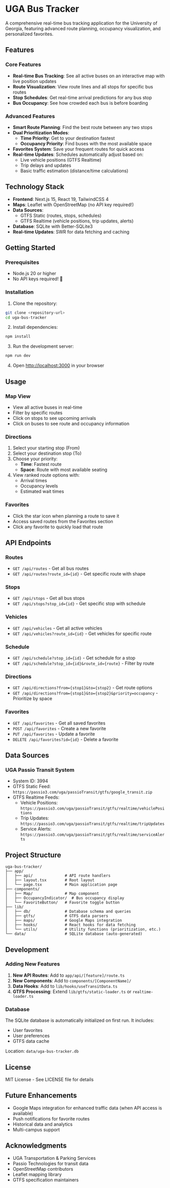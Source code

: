 # UGA Bus Tracker

A comprehensive real-time bus tracking application for the University of Georgia, featuring advanced route planning, occupancy visualization, and personalized favorites.

## Features

### Core Features
- **Real-time Bus Tracking**: See all active buses on an interactive map with live position updates
- **Route Visualization**: View route lines and all stops for specific bus routes
- **Stop Schedules**: Get real-time arrival predictions for any bus stop
- **Bus Occupancy**: See how crowded each bus is before boarding

### Advanced Features
- **Smart Route Planning**: Find the best route between any two stops
- **Dual Prioritization Modes**:
  - **Time Priority**: Get to your destination fastest
  - **Occupancy Priority**: Find buses with the most available space
- **Favorites System**: Save your frequent routes for quick access
- **Real-time Updates**: Schedules automatically adjust based on:
  - Live vehicle positions (GTFS Realtime)
  - Trip delays and updates
  - Basic traffic estimation (distance/time calculations)

## Technology Stack

- **Frontend**: Next.js 15, React 19, TailwindCSS 4
- **Maps**: Leaflet with OpenStreetMap (no API key required!)
- **Data Sources**:
  - GTFS Static (routes, stops, schedules)
  - GTFS Realtime (vehicle positions, trip updates, alerts)
- **Database**: SQLite with Better-SQLite3
- **Real-time Updates**: SWR for data fetching and caching

## Getting Started

### Prerequisites

- Node.js 20 or higher
- No API keys required! 🎉

### Installation

1. Clone the repository:
```bash
git clone <repository-url>
cd uga-bus-tracker
```

2. Install dependencies:
```bash
npm install
```

3. Run the development server:
```bash
npm run dev
```

4. Open [http://localhost:3000](http://localhost:3000) in your browser

## Usage

### Map View
- View all active buses in real-time
- Filter by specific routes
- Click on stops to see upcoming arrivals
- Click on buses to see route and occupancy information

### Directions
1. Select your starting stop (From)
2. Select your destination stop (To)
3. Choose your priority:
   - **Time**: Fastest route
   - **Space**: Route with most available seating
4. View ranked route options with:
   - Arrival times
   - Occupancy levels
   - Estimated wait times

### Favorites
- Click the star icon when planning a route to save it
- Access saved routes from the Favorites section
- Click any favorite to quickly load that route

## API Endpoints

### Routes
- `GET /api/routes` - Get all bus routes
- `GET /api/routes?route_id={id}` - Get specific route with shape

### Stops
- `GET /api/stops` - Get all bus stops
- `GET /api/stops?stop_id={id}` - Get specific stop with schedule

### Vehicles
- `GET /api/vehicles` - Get all active vehicles
- `GET /api/vehicles?route_id={id}` - Get vehicles for specific route

### Schedule
- `GET /api/schedule?stop_id={id}` - Get schedule for a stop
- `GET /api/schedule?stop_id={id}&route_id={route}` - Filter by route

### Directions
- `GET /api/directions?from={stop1}&to={stop2}` - Get route options
- `GET /api/directions?from={stop1}&to={stop2}&priority=occupancy` - Prioritize by space

### Favorites
- `GET /api/favorites` - Get all saved favorites
- `POST /api/favorites` - Create a new favorite
- `PUT /api/favorites` - Update a favorite
- `DELETE /api/favorites?id={id}` - Delete a favorite

## Data Sources

### UGA Passio Transit System
- System ID: 3994
- GTFS Static Feed: `https://passio3.com/uga/passioTransit/gtfs/google_transit.zip`
- GTFS Realtime Feeds:
  - Vehicle Positions: `https://passio3.com/uga/passioTransit/gtfs/realtime/vehiclePositions`
  - Trip Updates: `https://passio3.com/uga/passioTransit/gtfs/realtime/tripUpdates`
  - Service Alerts: `https://passio3.com/uga/passioTransit/gtfs/realtime/serviceAlerts`

## Project Structure

```
uga-bus-tracker/
├── app/
│   ├── api/              # API route handlers
│   ├── layout.tsx        # Root layout
│   └── page.tsx          # Main application page
├── components/
│   ├── Map/              # Map component
│   ├── OccupancyIndicator/  # Bus occupancy display
│   └── FavoriteButton/   # Favorite toggle button
├── lib/
│   ├── db/               # Database schema and queries
│   ├── gtfs/             # GTFS data parsers
│   ├── maps/             # Google Maps integration
│   ├── hooks/            # React hooks for data fetching
│   └── utils/            # Utility functions (prioritization, etc.)
└── data/                 # SQLite database (auto-generated)
```

## Development

### Adding New Features

1. **New API Routes**: Add to `app/api/[feature]/route.ts`
2. **New Components**: Add to `components/[ComponentName]/`
3. **Data Hooks**: Add to `lib/hooks/useTransitData.ts`
4. **GTFS Processing**: Extend `lib/gtfs/static-loader.ts` or `realtime-loader.ts`

### Database

The SQLite database is automatically initialized on first run. It includes:
- User favorites
- User preferences
- GTFS data cache

Location: `data/uga-bus-tracker.db`

## License

MIT License - See LICENSE file for details

## Future Enhancements

- Google Maps integration for enhanced traffic data (when API access is available)
- Push notifications for favorite routes
- Historical data and analytics
- Multi-campus support

## Acknowledgments

- UGA Transportation & Parking Services
- Passio Technologies for transit data
- OpenStreetMap contributors
- Leaflet mapping library
- GTFS specification maintainers
